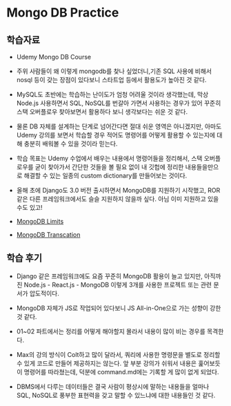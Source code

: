 # Mongo DB Practice

## 학습자료

- Udemy Mongo DB Course

- 주위 사람들이 왜 이렇게 mongodb를 찾나 싶었더니,기존 SQL 사용에 비해서 nosql 등이 갖는 장점이 있다보니 스타트업 등에서 활용도가 높아진 것 같다.

- MySQL도 초반에는 학습하는 난이도가 엄청 어려울 것이라 생각했는데, 막상 Node.js 사용하면서 SQL, NoSQL를 번갈아 가면서 사용하는 경우가 있어 꾸준히 스택 오버플로우 찾아보면서 활용하다 보니 생각보다는 쉬운 것 같다.

- 물론 DB 자체를 설계하는 단계로 넘어간다면 절대 쉬운 영역은 아니겠지만, 아마도 Udemy 강의를 보면서 학습할 경우 적어도 명령어를 어떻게 활용할 수 있는지에 대해 충분히 배워볼 수 있을 것이라 믿는다.

- 학습 목표는 Udemy 수업에서 배우는 내용에서 명령어들을 정리해서, 스택 오버플로우를 굳이 찾아가서 간단한 것들을 볼 필요 없이 내 깃헙에 정리한 내용들을만으로 해결할 수 있는 일종의 custom dictionary를 만들어보는 것이다.

- 올해 초에 Django도 3.0 버전 출시하면서 MongoDB를 지원하기 시작했고, ROR 같은 다른 프레임워크에서도 슬슬 지원하지 않을까 싶다. 아님 이미 지원하고 있을 수도 있고!

- [MongoDB Limits](https://docs.mongodb.com/manual/reference/limits/)

- [MongoDB Transcation](https://docs.mongodb.com/manual/core/transactions/)

## 학습 후기

- Django 같은 프레임워크에도 요즘 꾸준히 MongoDB 활용이 늘고 있지만, 아직까진 Node.js - React.js - MongoDB 이렇게 3개를 사용한 프로젝트 또는 관련 문서가 압도적이다.

- MongoDB 자체가 JS로 작업되어 있다보니 JS All-in-One으로 가는 성향이 강한 것 같다.

- 01~02 파트에서는 정리를 어떻게 해야할지 몰라서 내용이 많이 비는 경우를 목격한다.

- Max의 강의 방식이 Colt하고 많이 달라서, 쿼리에 사용한 명령문을 별도로 정리할 수 있게 코드로 만들어 제공하지는 않는다. 앞 부분 강의가 쉬워서 내용은 훑어보듯이 명령어를 따라쳤는데, 덕분에 command.md에는 기록할 게 많이 없게 되었다.

- DBMS에서 다루는 데이터들은 결국 사람이 평상시에 말하는 내용들을 얼마나 SQL, NoSQL로 풍부한 표현력을 갖고 말할 수 있느냐에 대한 내용들인 것 같다.
